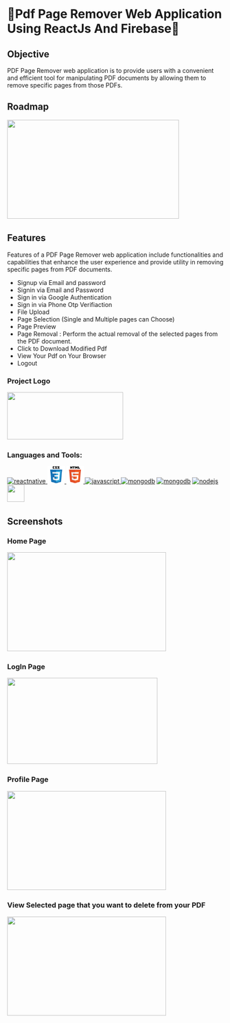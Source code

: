 # 🎉Pdf Page Remover Web Application Using ReactJs And Firebase🎉
## Objective
<div>PDF Page Remover web application is to provide users with a convenient and efficient tool for manipulating PDF documents by allowing them to remove specific pages from those PDFs.</div>

## Roadmap
<div><img src="https://github.com/Shanu-Git2002/PdfPageRemover-/assets/121647061/2ef117b9-8d20-44ff-8801-ce32c964fd35.png"" width="400" height="230px"> </div>

## Features
<div>Features of a PDF Page Remover web application include functionalities and capabilities that enhance the user experience and provide utility in removing specific pages from PDF documents. </div>

* Signup via Email and password
* Signin via Email and Password
* Sign in via Google Authentication
* Sign in via Phone Otp Verifiaction
* File Upload
* Page Selection (Single and Multiple pages can Choose)
* Page Preview
* Page Removal : Perform the actual removal of the selected pages from the PDF document.
* Click to Download Modified Pdf
* View Your Pdf on Your Browser
* Logout

<div> 
<h3>Project Logo</h3>
  <img src="https://github.com/Shanu-Git2002/PdfPageRemover-/assets/121647061/530a8336-47c1-4df3-8eeb-7e4c30dcd0e5.png" width="270px" height="110px">
</div>

<h3 align="left">Languages and Tools:</h3>
 <a href="https://reactnative.dev/" target="_blank" rel="noreferrer"> <img src="https://reactnative.dev/img/header_logo.svg" alt="reactnative" width="40" height="40"/> </a>
 <a href="https://www.w3schools.com/css/" target="_blank" rel="noreferrer"> 
<img src="https://raw.githubusercontent.com/devicons/devicon/master/icons/css3/css3-original-wordmark.svg" alt="css3" width="40" height="40"/>
</a> <a href="https://gulpjs.com" target="_blank" rel="noreferrer">
</a> <a href="https://www.w3.org/html/" target="_blank" rel="noreferrer">
<img src="https://raw.githubusercontent.com/devicons/devicon/master/icons/html5/html5-original-wordmark.svg" alt="html5" width="40" height="40"/>
</a> <a href="https://developer.mozilla.org/en-US/docs/Web/JavaScript" target="_blank" rel="noreferrer">
<img src="https://github.com/Shanu-Git2002/PdfPageRemover-/assets/121647061/0f4ed2ad-bf01-431f-883a-7e9b77718d2e" alt="javascript" width="40" height="40"/>
</a> <a href="https://www.mongodb.com/" target="_blank" rel="noreferrer"> <img src="https://github.com/Shanu-Git2002/PdfPageRemover-/assets/121647061/bfa5e7a3-4059-4e0d-b4b8-e79d9ca6f79d" alt="mongodb" width="40" height="40"/></a>
<a href="https://www.mongodb.com/" target="_blank" rel="noreferrer"> <img src="https://github.com/Shanu-Git2002/PdfPageRemover-/assets/121647061/67767999-8cf5-4ca9-a239-101768757d8b" alt="mongodb" width="40" height="40"/></a>
<a href="https://nodejs.org" target="_blank" rel="noreferrer"> <img src="https://github.com/Shanu-Git2002/PdfPageRemover-/assets/121647061/f0383d65-c886-4b2f-b800-7b15fc517ed5" alt="nodejs" width="40" height="40"/> </a>
<a href="https://redis.io" target="_blank" rel="noreferrer"> <img src="https://github.com/Shanu-Git2002/PdfPageRemover-/assets/121647061/f7430662-c435-4e59-a81a-70bd23c3acec" width="40" height="40"/></a>

## Screenshots
<div>
<h3>Home Page </h3>
  <img src="https://github.com/Shanu-Git2002/PdfPageRemover-/assets/121647061/e012093f-9224-42bf-afba-b324a2b61f98.png" width="370" height="230px"> 
</div>

<div> 
   <h3>LogIn Page </h3>
  <img src="https://github.com/Shanu-Git2002/PdfPageRemover-/assets/121647061/2fc57274-3e4e-44dd-850b-9b3c75ad1b9d" width="350" height="200px">
</div>
<div> 
   <h3>Profile Page </h3>
  <img src="https://github.com/Shanu-Git2002/PdfPageRemover-/assets/121647061/7cd0cd0d-7a1b-4e4f-ad17-47c72d4dccf8.png" width="370" height="230px">
</div>

<div> 
  <h3>View Selected page that you want to delete from your PDF</h3> 
  <img src="https://github.com/Shanu-Git2002/PdfPageRemover-/assets/121647061/4397d0d3-bb7f-4cc1-81ea-696223470e28.png" width="370" height="230px"> 
</div>
